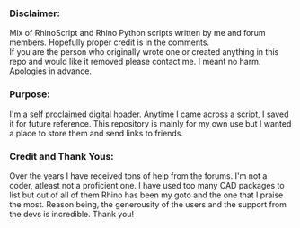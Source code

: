 ### Disclaimer:  

Mix of RhinoScript and Rhino Python scripts written by me and forum members.
Hopefully proper credit is in the comments.  
If you are the person who originally wrote one
or created anything in this repo and would like it 
removed please contact me. I meant no harm.
Apologies in advance.

### Purpose: 

I'm a self proclaimed digital hoader. Anytime I came 
across a script, I saved it for future reference. 
This repository is mainly for my own use but I wanted a 
place to store them and send links to friends.

### Credit and Thank Yous:

Over the years I have received tons of help from the forums.
I'm not a coder, atleast not a proficient one. I have used
too many CAD packages to list but out of all of them
Rhino has been my goto and the one that I praise the most.
Reason being, the generousity of the users and the support
from the devs is incredible. Thank you!
